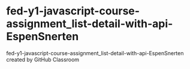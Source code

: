 # fed-y1-javascript-course-assignment_list-detail-with-api-EspenSnerten
fed-y1-javascript-course-assignment_list-detail-with-api-EspenSnerten created by GitHub Classroom
